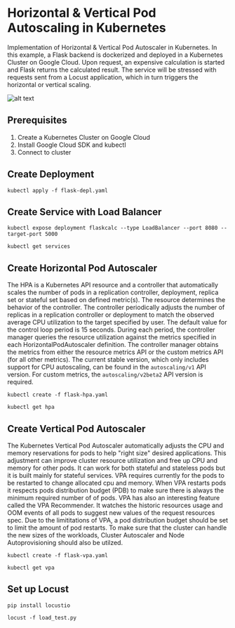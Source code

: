 # Horizontal & Vertical Pod Autoscaling in Kubernetes

Implementation of Horizontal & Vertical Pod Autoscaler in Kubernetes.
In this example, a Flask backend is dockerized and deployed in a Kubernetes Cluster on Google Cloud. Upon request, an expensive calculation is started and Flask returns the calculated result. The service will be stressed with requests sent from a Locust application, which in turn triggers the horizontal or vertical scaling. 

![alt text](https://github.com/shinra-tensei/clc-project-2020/blob/master/project_concept.JPG)

## Prerequisites
1. Create a Kubernetes Cluster on Google Cloud
2. Install Google Cloud SDK and kubectl
3. Connect to cluster

## Create Deployment

`kubectl apply -f flask-depl.yaml`

## Create Service with Load Balancer

`kubectl expose deployment flaskcalc --type LoadBalancer --port 8080 --target-port 5000`

`kubectl get services`

## Create Horizontal Pod Autoscaler

The HPA is a Kubernetes API resource and a controller that automatically scales the number of pods in a replication controller, deployment, replica set or stateful set based on defined metric(s). The resource determines the behavior of the controller. The controller periodically adjusts the number of replicas in a replication controller or deployment to match the observed average CPU utilization to the target specified by user. The default value for the control loop period is 15 seconds. During each period, the controller manager queries the resource utilization against the metrics specified in each HorizontalPodAutoscaler definition. The controller manager obtains the metrics from either the resource metrics API or the custom metrics API (for all other metrics). The current stable version, which only includes support for CPU autoscaling, can be found in the `autoscaling/v1` API version. For custom metrics, the `autoscaling/v2beta2` API version is required.

`kubectl create -f flask-hpa.yaml`

`kubectl get hpa`

## Create Vertical Pod Autoscaler

The Kubernetes Vertical Pod Autoscaler automatically adjusts the CPU and memory reservations for pods to help "right size" desired applications. This adjustment can improve cluster resource utilization and free up CPU and memory for other pods. It can work for both stateful and stateless pods but it is built mainly for stateful services. VPA requires currently for the pods to be restarted to change allocated cpu and memory. When VPA restarts pods it respects pods distribution budget (PDB) to make sure there is always the minimum required number of of pods. VPA has also an interesting feature called the VPA Recommender. It watches the historic resources usage and OOM events of all pods to suggest new values of the request resources spec. Due to the limititations of VPA, a pod distribution budget should be set to limit the amount of pod restarts. To make sure that the cluster can handle the new sizes of the workloads, Cluster Autoscaler and Node Autoprovisioning should also be utilzed.

`kubectl create -f flask-vpa.yaml`

`kubectl get vpa`

## Set up Locust

`pip install locustio`

`locust -f load_test.py`


